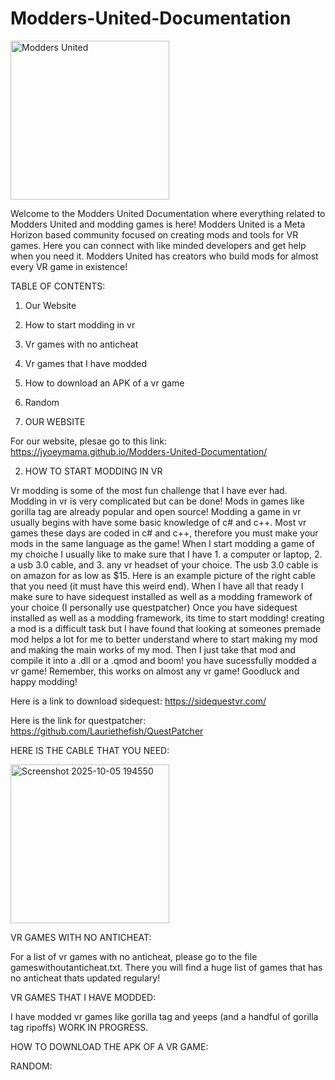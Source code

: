 # Modders-United-Documentation
<img width="254" height="254" alt="Modders United" src="https://github.com/user-attachments/assets/2d4b0234-1a47-4078-871b-3431672727bb" />

Welcome to the Modders United Documentation where everything related to Modders United and modding games is here! Modders United is a Meta Horizon based community focused on creating mods and tools for VR games.       Here you can connect with like minded developers and get help when you need it. Modders United has creators who build mods for almost every VR game in existence!

TABLE OF CONTENTS:

1. Our Website
2. How to start modding in vr
3. Vr games with no anticheat
4. Vr games that I have modded
5. How to download an APK of a vr game
6. Random

1. OUR WEBSITE

For our website, plesae go to this link: https://jyoeymama.github.io/Modders-United-Documentation/

2. HOW TO START MODDING IN VR

Vr modding is some of the most fun challenge that I have ever had. Modding in vr is very complicated but can be done! Mods in games like gorilla tag are already popular and open source! Modding a game in vr usually begins with have some basic knowledge of c# and c++. Most vr games these days are coded in c# and c++, therefore you must make your mods in the same language as the game! When I start modding a game of my choiche I usually like to make sure that I have 1. a computer or laptop, 2. a usb 3.0 cable, and 3. any vr headset of your choice. The usb 3.0 cable is on amazon for as low as $15. Here is an example picture of the right cable that you need (it must have this weird end). When I have all that ready I make sure to have sidequest installed as well as a modding framework of your choice (I personally use questpatcher) Once you have sidequest installed as well as a modding framework, its time to start modding! creating a mod is a difficult task but I have found that looking at someones premade mod helps a lot for me to better understand where to start making my mod and making the main works of my mod. Then I just take that mod and compile it into a .dll or a .qmod and boom! you have sucessfully modded a vr game! Remember, this works on almost any vr game! Goodluck and happy modding!

Here is a link to download sidequest: https://sidequestvr.com/

Here is the link for questpatcher: https://github.com/Lauriethefish/QuestPatcher

HERE IS THE CABLE THAT YOU NEED:

<img width="254" height="254" alt="Screenshot 2025-10-05 194550" src="https://github.com/user-attachments/assets/50e46821-58db-432e-8aaa-59b96b9adecd" />

VR GAMES WITH NO ANTICHEAT:

For a list of vr games with no anticheat, please go to the file gameswithoutanticheat.txt. There you will find a huge list of games that has no anticheat thats updated regulary!

VR GAMES THAT I HAVE MODDED:

I have modded vr games like gorilla tag and yeeps (and a handful of gorilla tag ripoffs) WORK IN PROGRESS.

HOW TO DOWNLOAD THE APK OF A VR GAME:

RANDOM:
